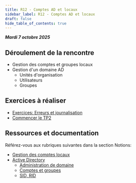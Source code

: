```yaml
---
title: R12 - Comptes AD et locaux
sidebar_label: R12 - Comptes AD et locaux
draft: false
hide_table_of_contents: true
---
```


***Mardi 7 octobre 2025***


## Déroulement de la rencontre

- Gestion des comptes et groupes locaux
- Gestion d'un domaine AD
  - Unités d'organisation
  - Utilisateurs
  - Groupes
  

## Exercices à réaliser

- [Exercices: Erreurs et journalisation](/exercices/comptes)
- [Commencer le TP2](/tp/tp2)

## Ressources et documentation

Référez-vous aux rubriques suivantes dans la section Notions:
- [Gestion des comptes locaux](/notions/windows/compteslocaux)
- [Active Directory](/notions/adds)
  - [Administration de domaine](/notions/adds/administration)
  - [Comptes et groupes](/notions/adds/administration)
  - [SID, RID](/notions/adds/sid)

